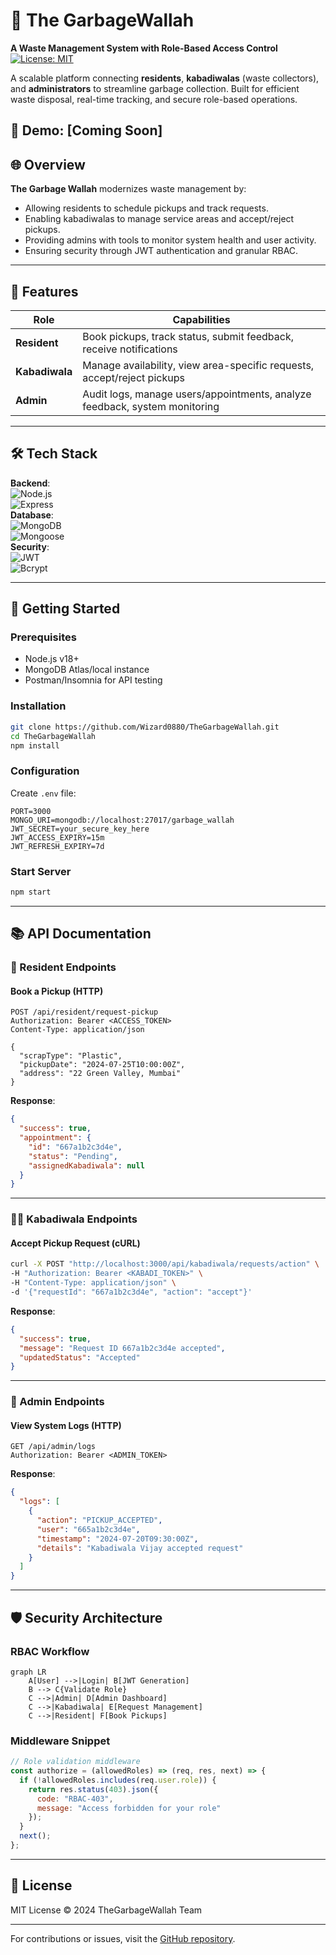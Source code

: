 # 🚮 The GarbageWallah  
**A Waste Management System with Role-Based Access Control**  
[![License: MIT](https://img.shields.io/badge/License-MIT-green.svg)](https://opensource.org/licenses/MIT)  

A scalable platform connecting **residents**, **kabadiwalas** (waste collectors), and **administrators** to streamline garbage collection. Built for efficient waste disposal, real-time tracking, and secure role-based operations.  

🔗 **Demo**: [Coming Soon]
---

## 🌐 Overview  
**The Garbage Wallah** modernizes waste management by:  
- Allowing residents to schedule pickups and track requests.  
- Enabling kabadiwalas to manage service areas and accept/reject pickups.  
- Providing admins with tools to monitor system health and user activity.  
- Ensuring security through JWT authentication and granular RBAC.  

---

## 🧩 Features  

| Role         | Capabilities                                                                 |
|--------------|------------------------------------------------------------------------------|
| **Resident** | Book pickups, track status, submit feedback, receive notifications          |
| **Kabadiwala**| Manage availability, view area-specific requests, accept/reject pickups    |
| **Admin**    | Audit logs, manage users/appointments, analyze feedback, system monitoring  |

---

## 🛠 Tech Stack  
**Backend**:  
![Node.js](https://img.shields.io/badge/Node.js-18.x-green)  
![Express](https://img.shields.io/badge/Express-4.x-lightgrey)  
**Database**:  
![MongoDB](https://img.shields.io/badge/MongoDB-7.x-%2347A248)  
![Mongoose](https://img.shields.io/badge/Mongoose-8.x-%2347A248)  
**Security**:  
![JWT](https://img.shields.io/badge/JWT-Auth-%23000000)  
![Bcrypt](https://img.shields.io/badge/Bcrypt-5.x-%2342B983)  

---

## 🚀 Getting Started  

### Prerequisites  
- Node.js v18+  
- MongoDB Atlas/local instance  
- Postman/Insomnia for API testing  

### Installation  
```bash
git clone https://github.com/Wizard0880/TheGarbageWallah.git
cd TheGarbageWallah
npm install
```

### Configuration  
Create `.env` file:  
```env
PORT=3000
MONGO_URI=mongodb://localhost:27017/garbage_wallah
JWT_SECRET=your_secure_key_here
JWT_ACCESS_EXPIRY=15m
JWT_REFRESH_EXPIRY=7d
```

### Start Server  
```bash
npm start
```

---

## 📚 API Documentation  

### 👤 Resident Endpoints  

#### Book a Pickup (HTTP)  
```http
POST /api/resident/request-pickup
Authorization: Bearer <ACCESS_TOKEN>
Content-Type: application/json

{
  "scrapType": "Plastic",
  "pickupDate": "2024-07-25T10:00:00Z",
  "address": "22 Green Valley, Mumbai"
}
```

**Response**:  
```json
{
  "success": true,
  "appointment": {
    "id": "667a1b2c3d4e",
    "status": "Pending",
    "assignedKabadiwala": null
  }
}
```

---

### 🧑🔧 Kabadiwala Endpoints  

#### Accept Pickup Request (cURL)  
```bash
curl -X POST "http://localhost:3000/api/kabadiwala/requests/action" \
-H "Authorization: Bearer <KABADI_TOKEN>" \
-H "Content-Type: application/json" \
-d '{"requestId": "667a1b2c3d4e", "action": "accept"}'
```

**Response**:  
```json
{
  "success": true,
  "message": "Request ID 667a1b2c3d4e accepted",
  "updatedStatus": "Accepted"
}
```

---

### 👑 Admin Endpoints  

#### View System Logs (HTTP)  
```http
GET /api/admin/logs
Authorization: Bearer <ADMIN_TOKEN>
```

**Response**:  
```json
{
  "logs": [
    {
      "action": "PICKUP_ACCEPTED",
      "user": "665a1b2c3d4e",
      "timestamp": "2024-07-20T09:30:00Z",
      "details": "Kabadiwala Vijay accepted request"
    }
  ]
}
```

---

## 🛡 Security Architecture  

### RBAC Workflow  
```mermaid
graph LR
    A[User] -->|Login| B[JWT Generation]
    B --> C{Validate Role}
    C -->|Admin| D[Admin Dashboard]
    C -->|Kabadiwala| E[Request Management]
    C -->|Resident| F[Book Pickups]
```

### Middleware Snippet  
```javascript
// Role validation middleware
const authorize = (allowedRoles) => (req, res, next) => {
  if (!allowedRoles.includes(req.user.role)) {
    return res.status(403).json({ 
      code: "RBAC-403",
      message: "Access forbidden for your role" 
    });
  }
  next();
};
```

---

## 📜 License  
MIT License © 2024 TheGarbageWallah Team  

---

For contributions or issues, visit the [GitHub repository](https://github.com/Wizard0880/TheGarbageWallah).
